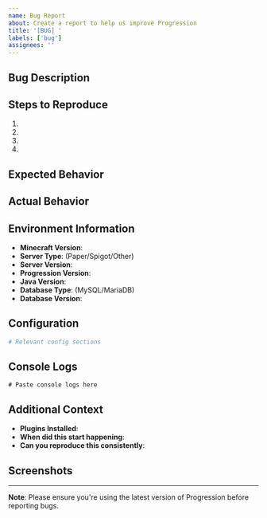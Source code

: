```yaml
---
name: Bug Report
about: Create a report to help us improve Progression
title: '[BUG] '
labels: ['bug']
assignees: ''
---
```


## Bug Description
<!-- A clear and concise description of what the bug is -->

## Steps to Reproduce
1. 
2. 
3. 
4. 

## Expected Behavior
<!-- What you expected to happen -->

## Actual Behavior
<!-- What actually happened -->

## Environment Information
- **Minecraft Version**: 
- **Server Type**: (Paper/Spigot/Other)
- **Server Version**: 
- **Progression Version**: 
- **Java Version**: 
- **Database Type**: (MySQL/MariaDB)
- **Database Version**: 

## Configuration
<!-- Include relevant parts of your config.yml (remove sensitive information) -->
```yaml
# Relevant config sections
```

## Console Logs
<!-- Include relevant console logs. Use `logging.level: debug` for detailed logs -->
```
# Paste console logs here
```

## Additional Context
<!-- Add any other context about the problem here -->
- **Plugins Installed**: 
- **When did this start happening**: 
- **Can you reproduce this consistently**: 

## Screenshots
<!-- If applicable, add screenshots to help explain the problem -->

---

**Note**: Please ensure you're using the latest version of Progression before reporting bugs. 